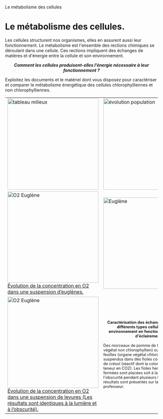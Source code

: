 <p>Le métabolisme des cellules</p>

# **Le métabolisme des cellules.**


Les cellules structurent nos organismes, elles en assurent aussi leur fonctionnement. Le métabolisme est l'ensemble des rections chimiques se déroulant dans une cellule. Ces rections impliquent des échanges de matières et d'énergie entre la cellule et son environnement.


***<p align=center>Comment les cellules produisent-elles l’énergie nécessaire à leur fonctionnement ?</p>***


Exploitez les documents et le matériel dont vous disposez pour caractériser et comparer le métabolisme énergétique des cellules chlorophylliennes et non chlorophylliennes.


<div class=center>

<table>


<tr>

<td><a href="https://ipfs.io/ipfs/QmTnPhhBfooWWQVE5BXAk8kFXLp74PGcPn6juUSPnmdUFA"><img src="https://ipfs.io/ipfs/QmTnPhhBfooWWQVE5BXAk8kFXLp74PGcPn6juUSPnmdUFA" alt="tableau milieux" width=300></td>

<td><a href="https://ipfs.io/ipfs/QmYLVP1Lw2AfjGct2mA3xyPGVmtuso5qNhmHuNVfSEKLW5"><img src="https://ipfs.io/ipfs/QmYLVP1Lw2AfjGct2mA3xyPGVmtuso5qNhmHuNVfSEKLW5" alt="évolution population" width=300></td>

<td><a href="https://ipfs.io/ipfs/QmRamiFr5bTc6HT66R1j8wuSpq3M4JSyBF8yywe423J6ku"><img src="https://ipfs.io/ipfs/QmRamiFr5bTc6HT66R1j8wuSpq3M4JSyBF8yywe423J6ku" alt="évolution concentration" width=300></td>

</tr>

<tr>

<td><a href="https://ipfs.io/ipfs/QmbJbMxVTkozvQX5vXrXYcWu7xB8gSYhb2spgBhkxiYuKS"><img src="https://ipfs.io/ipfs/QmbJbMxVTkozvQX5vXrXYcWu7xB8gSYhb2spgBhkxiYuKS" alt="O2 Euglène" width=300>Évolution de la concentration en O2 dans une suspension d’euglènes.</td>

<td><a href="https://ipfs.io/ipfs/QmUqxKso2u2tYHe9gMjG86CrDBHZ6WNQZAi8gxVxQn3T1v"><img src="https://ipfs.io/ipfs/QmUqxKso2u2tYHe9gMjG86CrDBHZ6WNQZAi8gxVxQn3T1v" alt="Euglène" width=300></td>

<td><a href="https://ipfs.io/ipfs/QmcmjNbnZy3hYtwRZpGzhwCzAkeyfEpJKjQrp7pXrp4CzV"><img src="https://ipfs.io/ipfs/QmcmjNbnZy3hYtwRZpGzhwCzAkeyfEpJKjQrp7pXrp4CzV" alt="levure" width=300></td>

</tr>

<tr>

<td><a href="https://ipfs.io/ipfs/Qmd9ffamsPDtd43GScBZuDMBWRViPudbdfhWivAeDqwDsa"><img src="https://ipfs.io/ipfs/Qmd9ffamsPDtd43GScBZuDMBWRViPudbdfhWivAeDqwDsa" alt="O2 Euglène" width=300>Évolution de la concentration en O2 dans une suspension de levures (Les résultats sont identiques à la lumière et à l’obscurité).</td>

<td width=300><p style="font-size:0.8em; font-weight:bold;text-align:center;">Caractérisation des échanges de CO2 entre différents types cellulaires et leur environnement en fonction des conditions d'éclairement.<p><p style="font-size:0.8em;">Des morceaux de pomme de terre (organe végétal non chlorophyllien) ou des fragments de feuilles (organe végétal chlorophyllien) sont suspendus dans des fioles contenant du rouge de crésol (réactif dont la coloration dépend de la teneur en CO2). Les fioles hermétiquement fermées sont placées soit à la lumière soit à l'obscurité pendant plusieurs heures. Les résultats sont présentés sur la paillasse du professeur.</p></td>

<td width=300><p style="font-size:0.8em; font-weight:bold;text-align:center;">Utilisez le matériel disponible pour réaliser les témoins nécessaires à l’interprétation des résultats de l’expérience au rouge de crésol.</p><p style="font-size:0.8em; font-weight:bold;text-align:center;">Matériel:<ul><li>Tubes à essai</li><li>Papier aluminium</li><li>Potasse (absorbe le CO2)</li><li>HCO3- (source de CO2)</li></ul></p></td>

</tr>

</table>

</div>
